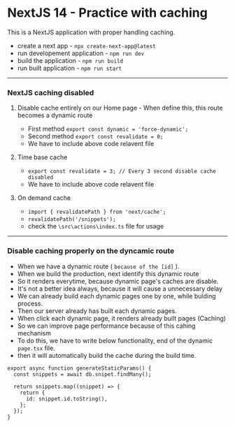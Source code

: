 # NextJS 14 - Practice with caching

This is a NextJS application with proper handling caching.

- create a next app - `npx create-next-app@latest`
- run developement application - `npm run dev`
- build the application - `npm run build`
- run built application - `npm run start`

---

### NextJS caching disabled

1. Disable cache entirely on our Home page - When define this, this route becomes a dynamic route

   - First method `export const dynamic = 'force-dynamic';`
   - Second method `export const revalidate = 0;`
   - We have to include above code relavent file

2. Time base cache

   - `export const revalidate = 3; // Every 3 second disable cache disabled`
   - We have to include above code relavent file

3. On demand cache
   - `import { revalidatePath } from 'next/cache';`
   - `revalidatePath('/snippets');`
   - check the `\src\actions\index.ts` file for usage

---

### Disable caching properly on the dyncamic route

- When we have a dynamic route ( `because of the [id]` ).
- When we build the production, next identify this dynamic route
- So it renders everytime, because dynamic page's caches are disable.
- It's not a better idea always, because it will cause a unnecessary delay
- We can already build each dynamic pages one by one, while bulding process.
- Then our server already has built each dynamic pages.
- When click each dynamic page, it renders already built pages (Caching)
- So we can improve page performance because of this cahing mechanism
- To do this, we have to write below functionality, end of the dynamic `page.tsx` file.
- then it will automatically build the cache during the build time.

```
export async function generateStaticParams() {
  const snippets = await db.snipet.findMany();

  return snippets.map((snippet) => {
    return {
      id: snippet.id.toString(),
    };
  });
}
```
